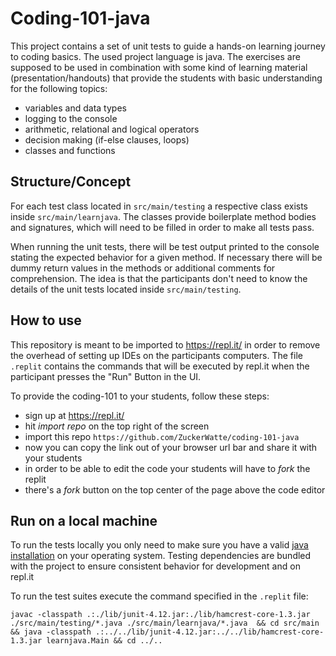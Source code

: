 # Coding-101-java
This project contains a set of unit tests to guide a hands-on learning journey to coding basics. The used project language is java. 
The exercises are supposed to be used in combination with some kind of learning material (presentation/handouts) that provide the students with basic understanding for the following topics:
* variables and data types
* logging to the console
* arithmetic, relational and logical operators
* decision making (if-else clauses, loops)
* classes and functions


## Structure/Concept
For each test class located in `src/main/testing` a respective class exists inside `src/main/learnjava`. The classes provide boilerplate method bodies and signatures, which will need to be filled in order to make all tests pass.  

When running the unit tests, there will be test output printed to the console stating the expected behavior for a given method. If necessary there will be dummy return values in the methods or additional comments for comprehension.
The idea is that the participants don't need to know the details of the unit tests located inside `src/main/testing`.  




## How to use
This repository is meant to be imported to https://repl.it/ in order to remove the overhead of setting up IDEs on the participants computers. The file `.replit` contains the commands that will be executed by repl.it when the participant presses the "Run" Button in the UI.

To provide the coding-101 to your students, follow these steps:
* sign up at https://repl.it/
* hit *import repo* on the top right of the screen
* import this repo `https://github.com/ZuckerWatte/coding-101-java`
* now you can copy the link out of your browser url bar and share it with your students
* in order to be able to edit the code your students will have to *fork* the replit
* there's a *fork* button on the top center of the page above the code editor 

## Run on a local machine
To run the tests locally you only need to make sure you have a valid [java installation](https://java.com/en/download/help/index_installing.xml) on your operating system. Testing dependencies are bundled with the project to ensure consistent behavior for development and on repl.it 

To run the test suites execute the command specified in the `.replit` file:
```
javac -classpath .:./lib/junit-4.12.jar:./lib/hamcrest-core-1.3.jar ./src/main/testing/*.java ./src/main/learnjava/*.java  && cd src/main && java -classpath .:../../lib/junit-4.12.jar:../../lib/hamcrest-core-1.3.jar learnjava.Main && cd ../..
```